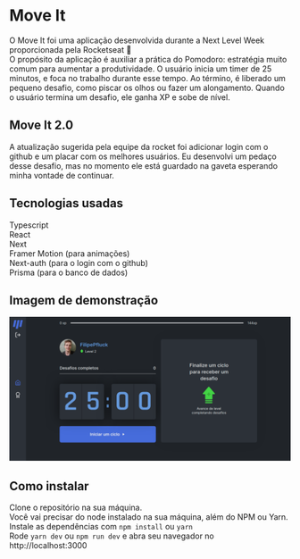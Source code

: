 # Move It

O Move It foi uma aplicação desenvolvida durante a Next Level Week proporcionada pela Rocketseat :rocket:
<br/> O propósito da aplicação é auxiliar a prática do Pomodoro: estratégia muito comum para aumentar a produtividade. O usuário inicia um timer de 25 minutos, e foca no trabalho durante esse tempo. Ao término, é liberado um pequeno desafio, como piscar os olhos ou fazer um alongamento. Quando o usuário termina um desafio, ele ganha XP e sobe de nível. 

## Move It 2.0

A atualização sugerida pela equipe da rocket foi adicionar login com o github e um placar com os melhores usuários. Eu desenvolvi um pedaço desse desafio, mas no momento ele está guardado na gaveta esperando minha vontade de continuar.

## Tecnologias usadas

Typescript
<br/>React
<br/>Next
<br/>Framer Motion (para animações)
<br/>Next-auth (para o login com o github)
<br/>Prisma (para o banco de dados)

## Imagem de demonstração
![MoveIt](/src/image/image.png)

## Como instalar 

Clone o repositório na sua máquina.
<br/>Você vai precisar do node instalado na sua máquina, além do NPM ou Yarn.
<br/>Instale as dependências com `npm install` ou `yarn`
<br/>Rode `yarn dev` ou `npm run dev` e abra seu navegador no http://localhost:3000
